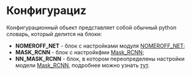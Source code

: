 # Конфигурациz

Конфигурационный обьект представляет собой обычный python словарь, который делится на блоки:
* **NOMEROFF_NET** - блок с настройками модуля [NOMEROFF_NET](https://github.com/ria-com/nomeroff-net "NOMEROFF_NET");
* **MASK_RCNN** - блок с настройкфми [Mask_RCNN](https://github.com/matterport/Mask_RCNN "Mask_RCNN"); 
* **NN_MASK_RCNN** - блок, в котором переопределены настройки модели [Mask_RCNN](https://github.com/matterport/Mask_RCNN "Mask_RCNN"), подробнее можно узнать [тут](https://github.com/matterport/Mask_RCNN/blob/master/mrcnn/config.py "Mask_RCNN config"). 
